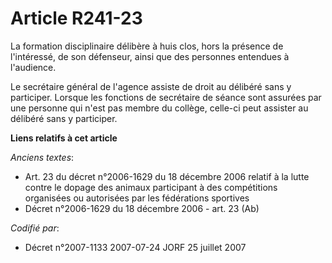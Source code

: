 # Article R241-23

La formation disciplinaire délibère à huis clos, hors la présence de l'intéressé, de son défenseur, ainsi que des personnes
entendues à l'audience.

Le secrétaire général de l'agence assiste de droit au délibéré sans y participer. Lorsque les fonctions de secrétaire de
séance sont assurées par une personne qui n'est pas membre du collège, celle-ci peut assister au délibéré sans y participer.

**Liens relatifs à cet article**

_Anciens textes_:

  - Art. 23 du décret n°2006-1629 du 18 décembre 2006 relatif à la lutte contre le dopage des animaux participant à des compétitions organisées ou autorisées par les fédérations sportives
  - Décret n°2006-1629 du 18 décembre 2006 - art. 23 (Ab)

_Codifié par_:

  - Décret n°2007-1133 2007-07-24 JORF 25 juillet 2007
